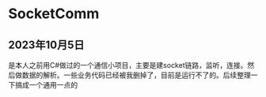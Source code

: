 # SocketComm
## 2023年10月5日
是本人之前用C#做过的一个通信小项目，主要是建socket链路，监听，连接。然后做数据的解析。一些业务代码已经被我删掉了，目前是运行不了的。后续整理一下搞成一个通用一点的
